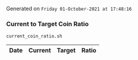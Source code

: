 Generated on `Friday 01-October-2021 at 17:48:16`

### Current to Target Coin Ratio
`current_coin_ratio.sh`

Date|Current|Target|Ratio
---|---|---|---
